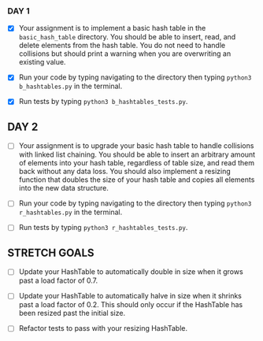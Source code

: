 ### DAY 1

- [X] Your assignment is to implement a basic hash table in the `basic_hash_table` directory. You should be able to insert, read, and delete elements from the hash table. You do not need to handle collisions but should print a warning when you are overwriting an existing value.

- [X] Run your code by typing navigating to the directory then typing `python3 b_hashtables.py` in the terminal.

- [X] Run tests by typing `python3 b_hashtables_tests.py`.

## DAY 2

- [ ] Your assignment is to upgrade your basic hash table to handle collisions with linked list chaining. You should be able to insert an arbitrary amount of elements into your hash table, regardless of table size, and read them back without any data loss. You should also implement a resizing function that doubles the size of your hash table and copies all elements into the new data structure.

- [ ] Run your code by typing navigating to the directory then typing `python3 r_hashtables.py` in the terminal.

- [ ] Run tests by typing `python3 r_hashtables_tests.py`.

## STRETCH GOALS

- [ ] Update your HashTable to automatically double in size when it grows past a load factor of 0.7.

- [ ] Update your HashTable to automatically halve in size when it shrinks past a load factor of 0.2. This should only occur if the HashTable has been resized past the initial size.

- [ ] Refactor tests to pass with your resizing HashTable.
